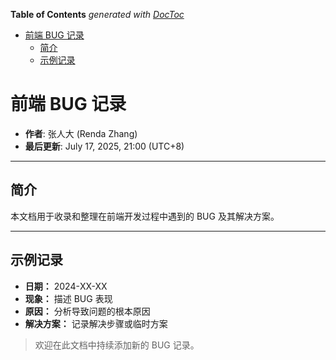 <!-- START doctoc generated TOC please keep comment here to allow auto update -->
<!-- DON'T EDIT THIS SECTION, INSTEAD RE-RUN doctoc TO UPDATE -->
**Table of Contents**  *generated with [DocToc](https://github.com/thlorenz/doctoc)*

- [前端 BUG 记录](#%E5%89%8D%E7%AB%AF-bug-%E8%AE%B0%E5%BD%95)
  - [简介](#%E7%AE%80%E4%BB%8B)
  - [示例记录](#%E7%A4%BA%E4%BE%8B%E8%AE%B0%E5%BD%95)

<!-- END doctoc generated TOC please keep comment here to allow auto update -->

# 前端 BUG 记录

- **作者**: 张人大 (Renda Zhang)
- **最后更新**: July 17, 2025, 21:00 (UTC+8)

---

## 简介

本文档用于收录和整理在前端开发过程中遇到的 BUG 及其解决方案。

---

## 示例记录

- **日期：** 2024-XX-XX
- **现象：** 描述 BUG 表现
- **原因：** 分析导致问题的根本原因
- **解决方案：** 记录解决步骤或临时方案

> 欢迎在此文档中持续添加新的 BUG 记录。
